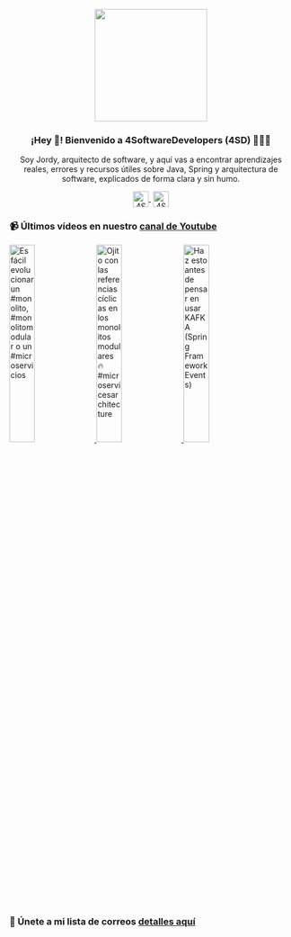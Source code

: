 <p align="center" width="300">
    <img align="center" width="200" src="https://www.4softwaredevelopers.com/assets/img/brands/icono_4SD.png" />
    <h3 align="center">¡Hey 👋! Bienvenido a 4SoftwareDevelopers (4SD) 👨🏻‍💻</h3>
 </p>
 
 <p align="center">Soy Jordy, arquitecto de software, y aquí vas a encontrar aprendizajes reales, errores y recursos útiles sobre Java, Spring y arquitectura de software, explicados de forma clara y sin humo.</p>
 <p align="center">
    <a href="https://youtube.com/4SoftwareDevelopers" target="blank" style='margin-right:4px'>
     <img align="center" src="https://cdn.jsdelivr.net/npm/simple-icons@3.0.1/icons/youtube.svg" alt="4SoftwareDevelopers" height="28px" width="28px" />
    </a>
    <a href="https://x.com/jordy_4sd" target="blank">
      <img align="center" src="https://cdn.jsdelivr.net/npm/simple-icons@3.0.1/icons/twitter.svg" alt="4SoftwareDevelopers" height="28px" width="28px" />
    </a>
 </p>
 
### 📹 Últimos vídeos en nuestro [canal de Youtube](https://youtube.com/4SoftwareDevelopers?sub_confirmation=1)

<a href='https://youtu.be/LKflG9v_1sc' target='_blank'>
    <img width='30%' src='https://img.youtube.com/vi/LKflG9v_1sc/mqdefault.jpg' alt='Es fácil evolucionar un #monolito, #monolitomodular o un #microservicios' title='Es fácil evolucionar un #monolito, #monolitomodular o un #microservicios' />
</a>

<a href='https://youtu.be/SpBEnMGpXMs' target='_blank'>
    <img width='30%' src='https://img.youtube.com/vi/SpBEnMGpXMs/mqdefault.jpg' alt='Ojito con las referencias cíclicas en los monolitos modulares 🔥 #microservicesarchitecture' title='Ojito con las referencias cíclicas en los monolitos modulares 🔥 #microservicesarchitecture' />
</a>

<a href='https://youtu.be/5R9f4pNflGI' target='_blank'>
    <img width='30%' src='https://img.youtube.com/vi/5R9f4pNflGI/mqdefault.jpg' alt='Haz esto antes de pensar en usar KAFKA (Spring Framework Events)' title='Haz esto antes de pensar en usar KAFKA (Spring Framework Events)' />
</a>


### 🔐 Únete a mi lista de correos [detalles aquí](https://www.4softwaredevelopers.com) 
 

